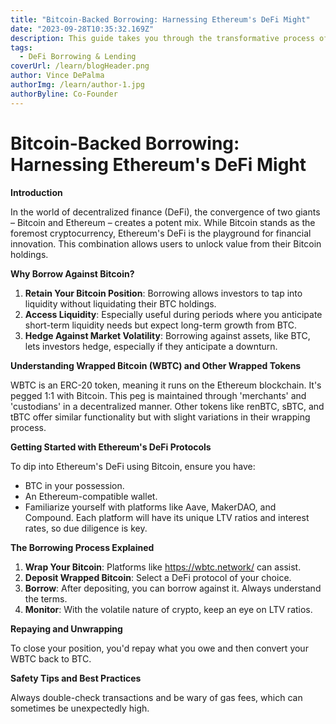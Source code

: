 ```yaml
---
title: "Bitcoin-Backed Borrowing: Harnessing Ethereum's DeFi Might"
date: "2023-09-28T10:35:32.169Z"
description: This guide takes you through the transformative process of using wrapped tokens and Ethereum's DeFi protocols to borrow against your Bitcoin. Dive in to maximize your crypto's potential!
tags:
  - DeFi Borrowing & Lending
coverUrl: /learn/blogHeader.png
author: Vince DePalma
authorImg: /learn/author-1.jpg
authorByline: Co-Founder
---
```


# Bitcoin-Backed Borrowing: Harnessing Ethereum's DeFi Might

**Introduction**

In the world of decentralized finance (DeFi), the convergence of two giants – Bitcoin and Ethereum – creates a potent mix. While Bitcoin stands as the foremost cryptocurrency, Ethereum's DeFi is the playground for financial innovation. This combination allows users to unlock value from their Bitcoin holdings.

**Why Borrow Against Bitcoin?**

1. **Retain Your Bitcoin Position**: Borrowing allows investors to tap into liquidity without liquidating their BTC holdings.
2. **Access Liquidity**: Especially useful during periods where you anticipate short-term liquidity needs but expect long-term growth from BTC.
3. **Hedge Against Market Volatility**: Borrowing against assets, like BTC, lets investors hedge, especially if they anticipate a downturn.

**Understanding Wrapped Bitcoin (WBTC) and Other Wrapped Tokens**

WBTC is an ERC-20 token, meaning it runs on the Ethereum blockchain. It's pegged 1:1 with Bitcoin. This peg is maintained through 'merchants' and 'custodians' in a decentralized manner. Other tokens like renBTC, sBTC, and tBTC offer similar functionality but with slight variations in their wrapping process.

**Getting Started with Ethereum's DeFi Protocols**

To dip into Ethereum's DeFi using Bitcoin, ensure you have:

- BTC in your possession.
- An Ethereum-compatible wallet.
- Familiarize yourself with platforms like Aave, MakerDAO, and Compound.
  Each platform will have its unique LTV ratios and interest rates, so due diligence is key.

**The Borrowing Process Explained**

1. **Wrap Your Bitcoin**: Platforms like https://wbtc.network/ can assist.
2. **Deposit Wrapped Bitcoin**: Select a DeFi protocol of your choice.
3. **Borrow**: After depositing, you can borrow against it. Always understand the terms.
4. **Monitor**: With the volatile nature of crypto, keep an eye on LTV ratios.

**Repaying and Unwrapping**

To close your position, you'd repay what you owe and then convert your WBTC back to BTC.

**Safety Tips and Best Practices**

Always double-check transactions and be wary of gas fees, which can sometimes be unexpectedly high.
